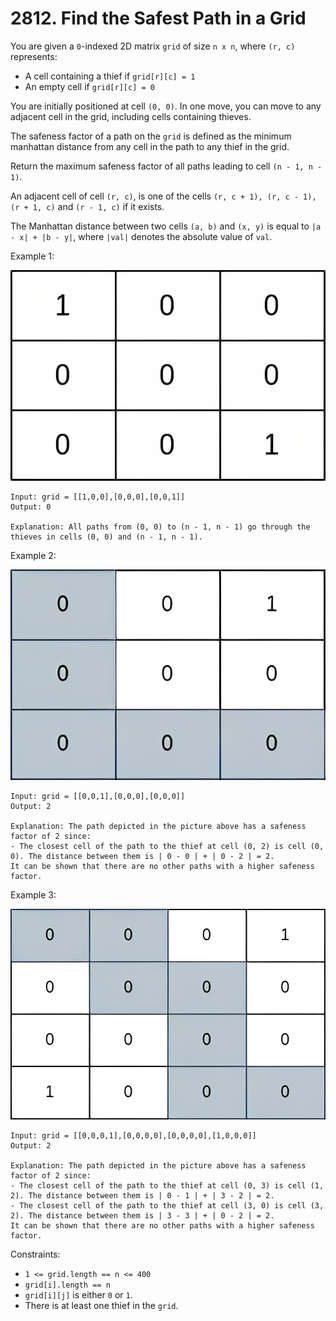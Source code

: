 # 2812. Find the Safest Path in a Grid

You are given a `0`-indexed 2D matrix `grid` of size `n x n`, where `(r, c)` represents:

- A cell containing a thief if `grid[r][c] = 1`
- An empty cell if `grid[r][c] = 0`

You are initially positioned at cell `(0, 0)`. In one move, you can move to any adjacent cell in the grid, including cells containing thieves.

The safeness factor of a path on the `grid` is defined as the minimum manhattan distance from any cell in the path to any thief in the grid.

Return the maximum safeness factor of all paths leading to cell `(n - 1, n - 1)`.

An adjacent cell of cell `(r, c)`, is one of the cells `(r, c + 1), (r, c - 1), (r + 1, c)` and `(r - 1, c)` if it exists.

The Manhattan distance between two cells `(a, b)` and `(x, y)` is equal to `|a - x| + |b - y|`, where `|val|` denotes the absolute value of `val`.

Example 1:

![](example_1.png)

    Input: grid = [[1,0,0],[0,0,0],[0,0,1]]
    Output: 0

    Explanation: All paths from (0, 0) to (n - 1, n - 1) go through the thieves in cells (0, 0) and (n - 1, n - 1).

Example 2:

![](example_2.png)

    Input: grid = [[0,0,1],[0,0,0],[0,0,0]]
    Output: 2

    Explanation: The path depicted in the picture above has a safeness factor of 2 since:
    - The closest cell of the path to the thief at cell (0, 2) is cell (0, 0). The distance between them is | 0 - 0 | + | 0 - 2 | = 2.
    It can be shown that there are no other paths with a higher safeness factor.

Example 3:

![](example_3.png)

    Input: grid = [[0,0,0,1],[0,0,0,0],[0,0,0,0],[1,0,0,0]]
    Output: 2
    
    Explanation: The path depicted in the picture above has a safeness factor of 2 since:
    - The closest cell of the path to the thief at cell (0, 3) is cell (1, 2). The distance between them is | 0 - 1 | + | 3 - 2 | = 2.
    - The closest cell of the path to the thief at cell (3, 0) is cell (3, 2). The distance between them is | 3 - 3 | + | 0 - 2 | = 2.
    It can be shown that there are no other paths with a higher safeness factor.

Constraints:

- `1 <= grid.length == n <= 400`
- `grid[i].length == n`
- `grid[i][j]` is either `0` or `1`.
- There is at least one thief in the `grid`.